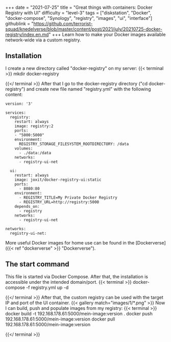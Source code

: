 +++
date = "2021-07-25"
title = "Great things with containers: Docker Registry with UI"
difficulty = "level-3"
tags = ["diskstation", "Docker", "docker-compose", "Synology", "registry", "images", "ui", "interface"]
githublink = "https://github.com/terrorist-squad/knedelverse/blob/master/content/post/2021/july/20210725-docker-registry/index.en.md"
+++
Learn how to make your Docker images available network-wide via a custom registry.
## Installation
I create a new directory called "docker-registry" on my server:
{{< terminal >}}
mkdir docker-registry

{{</ terminal >}}
After that I go to the docker-registry directory ("cd docker-registry") and create new file named "registry.yml" with the following content:
```
version: '3'

services:
  registry:
    restart: always
    image: registry:2
    ports:
    - "5000:5000"
    environment:
      REGISTRY_STORAGE_FILESYSTEM_ROOTDIRECTORY: /data
    volumes:
      - ./data:/data
    networks:
      - registry-ui-net

  ui:
    restart: always
    image: joxit/docker-registry-ui:static
    ports:
      - 8080:80
    environment:
      - REGISTRY_TITLE=My Private Docker Registry
      - REGISTRY_URL=http://registry:5000
    depends_on:
      - registry
    networks:
      - registry-ui-net

networks:
  registry-ui-net:

```
More useful Docker images for home use can be found in the [Dockerverse]({{< ref "dockerverse" >}} "Dockerverse").
## The start command
This file is started via Docker Compose. After that, the installation is accessible under the intended domain/port.
{{< terminal >}}
docker-compose -f registry.yml up -d

{{</ terminal >}}
After that, the custom registry can be used with the target IP and port of the UI container.
{{< gallery match="images/1/*.png" >}}
Now I can build, push and populate images from my registry:
{{< terminal >}}
docker build -t 192.168.178.61:5000/mein-image:version .
docker push 192.168.178.61:5000/mein-image:version
docker pull 192.168.178.61:5000/mein-image:version

{{</ terminal >}}

